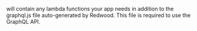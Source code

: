 will contain any lambda functions your app needs in addition to the graphql.js file
auto-generated by Redwood. This file is required to use the GraphQL API.
